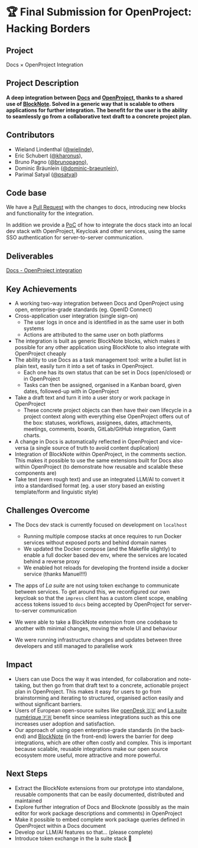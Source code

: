 # 🏆 Final Submission for OpenProject: Hacking Borders

## Project
Docs × OpenProject Integration

## Project Description
**A deep integration between [Docs](https://docs.numerique.gouv.fr/) and [OpenProject](https://www.openproject.org/), thanks to a shared use of [BlockNote](https://www.BlockNotejs.org/). Solved in a generic way that is scalable to others applications for further integration. The benefit for the user is the ability to seamlessly go from a collaborative text draft to a concrete project plan.**


## Contributors
- Wieland Lindenthal (<a href="https://github.com/wielinde">@wielinde</a>),
- Eric Schubert (<a href="https://github.com/kharonus">@kharonus</a>),
- Bruno Pagno (<a href="https://github.com/brunopagno">@brunopagno</a>),
- Dominic Bräunlein (<a href="https://github.com/dominic-braeunlein">@dominic-braeunlein</a>),
- Parimal Satyal (<a href="https://github.com/psatyal">@psatyal</a>)

## Code base

We have a [Pull Request](https://github.com/opf/suitenumerique-docs/pull/1) with the changes to docs, introducing new blocks and functionality for the integration.

In addition we provide a [PoC](https://github.com/opf/suitenumerique-docs/pull/4) of how to integrate the docs stack into an local dev stack with OpenProject, Keycloak and other services, using the same SSO authentication for server-to-server communication.

## Deliverables

[Docs - OpenProject integration](./assets/demo_docs_integration.mp4)

## Key Achievements
- A working two-way integration between Docs and OpenProject using open, enterprise-grade standards (eg. OpenID Connect)
- Cross-application user integration (single sign-on)
    - The user logs in once and is identified in as the same user in both systems
    - Actions are attributed to the same user on both platforms
- The integration is built as generic BlockNote blocks, which makes it possible for any other application using BlockNote to also integrate with OpenProject cheaply
- The ability to use Docs as a task management tool: write a bullet list in plain text, easily turn it into a set of tasks in OpenProject.
    - Each one has its own status that can be set in Docs (open/closed) or in OpenProject
	- Tasks can then be assigned, organised in a Kanban board, given dates, followed-up with in OpenProject
- Take a draft text and turn it into a user story or work package in OpenProject
	- These concrete project objects can then have their own lifecycle in a project context along with everything else OpenProject offers out of the box: statuses, workflows, assignees, dates, attachments, meetings, comments, boards, GitLab/GitHub integration, Gantt charts.
- A change in Docs is automatically reflected in OpenProject and vice-versa (a single source of truth to avoid content duplication)
- Integration of BlockNote within OpenProject, in the comments section. This makes it possible to use the same extensions built for Docs also within OpenProject (to demonstrate how reusable and scalable these components are)
- Take text (even rough text) and use an integrated LLM/AI to convert it into a standardised format (eg. a user story based an existing template/form and linguistic style)

## Challenges Overcome

- The Docs dev stack is currently focused on development on `localhost`
  - Running multiple compose stacks at once requires to run Docker services without exposed ports and behind domain names
  - We updated the Docker compose (and the Makefile slightly) to enable a full docker based dev env, where the services are located behind a reverse proxy
  - We enabled hot reloads for developing the frontend inside a docker service (thanks Manuel!!!)

- The apps of _La suite_ are not using token exchange to communicate between services. To get around this, we reconfigured our own keycloak so that the `impress` client has a custom client scope, enabling access tokens issued to `docs` being accepted by OpenProject for server-to-server communication

- We were able to take a BlockNote extension from one codebase to another with minimal changes, moving the whole UI and behaviour

- We were running infrastructure changes and updates between three developers and still managed to parallelise work


## Impact
- Users can use Docs the way it was intended, for collaboration and note-taking, but then go from that draft text to a concrete, actionable project plan in OpenProject. This makes it easy for users to go from brainstorming and iterating to structured, organised action easily and without significant barriers.
- Users of European open-source suites like [openDesk 🇩🇪](https://www.opendesk.eu/) and [La suite numérique 🇫🇷](https://lasuite.numerique.gouv.fr/) benefit since seamless integrations such as this one increases user adoption and satisfaction.
- Our approach of using open enterprise-grade standards (in the back-end) and [BlockNote](https://www.BlockNotejs.org/) (in the front-end) lowers the barrier for deep integrations, which are other often costly and complex. This is important because scalable, reusable integrations make our open source ecosystem more useful, more attractive and more powerful.

## Next Steps

- Extract the BlockNote extensions from our prototype into standalone, reusable components that can be easily documented, distributed and maintained
- Explore further integration of Docs and Blocknote (possibly as the main editor for work package descriptions and comments) in OpenProject
- Make it possible to embed complete work package queries defined in OpenProject within a Docs document
- Develop our LLM/AI features so that... (please complete)
- Introduce token exchange in the la suite stack 🚀
